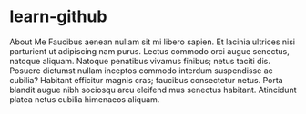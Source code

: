 # learn-github

About Me
Faucibus aenean nullam sit mi libero sapien. Et lacinia ultrices nisi parturient ut adipiscing nam purus. Lectus commodo orci augue senectus, natoque aliquam. Natoque penatibus vivamus finibus; netus taciti dis. Posuere dictumst nullam inceptos commodo interdum suspendisse ac cubilia? Habitant efficitur magnis cras; faucibus consectetur netus. Porta blandit augue nibh sociosqu arcu eleifend mus senectus habitant. Atincidunt platea netus cubilia himenaeos aliquam.
